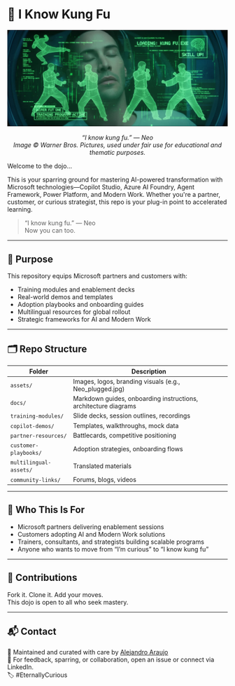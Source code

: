 # 🥋 I Know Kung Fu

<p align="center">
  <img src="assets/Neo-plugged.jpg" alt="Neo plugged into the Matrix" width="600"/>
</p>

<p align="center"><em>“I know kung fu.” — Neo<br>
Image © Warner Bros. Pictures, used under fair use for educational and thematic purposes.</em></p>

Welcome to the dojo...

This is your sparring ground for mastering AI-powered transformation with Microsoft technologies—Copilot Studio, Azure AI Foundry, Agent Framework, Power Platform, and Modern Work. Whether you're a partner, customer, or curious strategist, this repo is your plug-in point to accelerated learning.

> “I know kung fu.” — Neo  
> Now you can too.

---

## 🎯 Purpose

This repository equips Microsoft partners and customers with:
- Training modules and enablement decks
- Real-world demos and templates
- Adoption playbooks and onboarding guides
- Multilingual resources for global rollout
- Strategic frameworks for AI and Modern Work

---

## 🗂️ Repo Structure

| Folder | Description |
|--------|-------------|
| `assets/` | Images, logos, branding visuals (e.g., Neo_plugged.jpg) |
| `docs/` | Markdown guides, onboarding instructions, architecture diagrams |
| `training-modules/` | Slide decks, session outlines, recordings |
| `copilot-demos/` | Templates, walkthroughs, mock data |
| `partner-resources/` | Battlecards, competitive positioning |
| `customer-playbooks/` | Adoption strategies, onboarding flows |
| `multilingual-assets/` | Translated materials |
| `community-links/` | Forums, blogs, videos |

---

## 🧠 Who This Is For

- Microsoft partners delivering enablement sessions
- Customers adopting AI and Modern Work solutions
- Trainers, consultants, and strategists building scalable programs
- Anyone who wants to move from “I’m curious” to “I know kung fu”

---

## 🤝 Contributions

Fork it. Clone it. Add your moves.  
This dojo is open to all who seek mastery.

---

## 📬 Contact

🧠 Maintained and curated with care by [Alejandro Araujo](https://www.linkedin.com/in/a2araujo)  
💬 For feedback, sparring, or collaboration, open an issue or connect via LinkedIn.  
🏷️ #EternallyCurious
